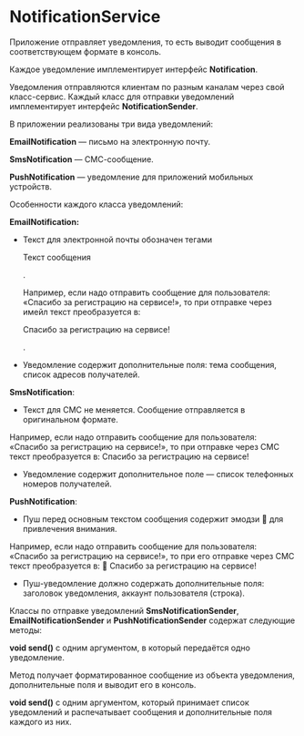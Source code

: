 # NotificationService

Приложение отправляет уведомления, то есть выводит сообщения в соответствующем формате в консоль.  

Каждое уведомление имплементирует интерфейс **Notification**.  

Уведомления отправляются клиентам по разным каналам через свой класс-сервис. Каждый класс для отправки уведомлений имплементирует интерфейс **NotificationSender**.  

В приложении реализованы три вида уведомлений:

**EmailNotification** — письмо на электронную почту.  

**SmsNotification** — СМС-сообщение.  

**PushNotification** — уведомление для приложений мобильных устройств.  

Особенности каждого класса уведомлений:  

**EmailNotification:**  

- Текст для электронной почты обозначен тегами <p>Текст сообщения</p>.  

  Например, если надо отправить сообщение для пользователя: «Спасибо за регистрацию на сервисе!», то при отправке через имейл текст преобразуется в: <p>Спасибо за регистрацию на сервисе!</p>.  

- Уведомление содержит дополнительные поля: тема сообщения, список адресов получателей.  

**SmsNotification**:  

- Текст для СМС не меняется. Сообщение отправляется в оригинальном формате.
  
Например, если надо отправить сообщение для пользователя: «Спасибо за регистрацию на сервисе!», то при отправке через СМС текст преобразуется в: Спасибо за регистрацию на сервисе!  

- Уведомление содержит дополнительное поле — список телефонных номеров получателей.
  
**PushNotification**:  

- Пуш перед основным текстом сообщения содержит эмодзи 👋 для привлечения внимания.
  
Например, если надо отправить сообщение для пользователя: «Спасибо за регистрацию на сервисе!», то при его отправке через СМС текст преобразуется в: 👋 Спасибо за регистрацию на сервисе!  

- Пуш-уведомление должно содержать дополнительные поля: заголовок уведомления, аккаунт пользователя (строка).
  
Классы по отправке уведомлений **SmsNotificationSender**, **EmailNotificationSender** и **PushNotificationSender** содержат следующие методы:  

**void send()** с одним аргументом, в который передаётся одно уведомление.   

Метод получает форматированное сообщение из объекта уведомления, дополнительные поля и выводит его в консоль.

**void send()** с одним аргументом, который принимает список уведомлений и распечатывает сообщения и дополнительные поля каждого из них.  

